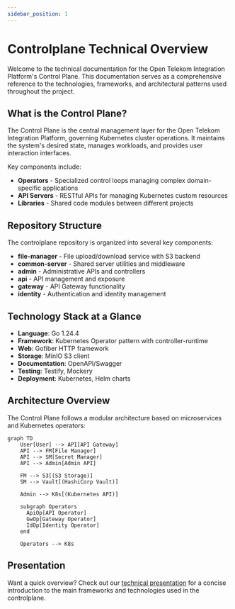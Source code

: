 ```yaml
---
sidebar_position: 1
---
```


# Controlplane Technical Overview

Welcome to the technical documentation for the Open Telekom Integration Platform's Control Plane. This documentation serves as a comprehensive reference to the technologies, frameworks, and architectural patterns used throughout the project.

## What is the Control Plane?

The Control Plane is the central management layer for the Open Telekom Integration Platform, governing Kubernetes cluster operations. It maintains the system's desired state, manages workloads, and provides user interaction interfaces.

Key components include:
- **Operators** - Specialized control loops managing complex domain-specific applications 
- **API Servers** - RESTful APIs for managing Kubernetes custom resources
- **Libraries** - Shared code modules between different projects

## Repository Structure

The controlplane repository is organized into several key components:

- **file-manager** - File upload/download service with S3 backend
- **common-server** - Shared server utilities and middleware
- **admin** - Administrative APIs and controllers
- **api** - API management and exposure
- **gateway** - API Gateway functionality
- **identity** - Authentication and identity management

## Technology Stack at a Glance

- **Language**: Go 1.24.4
- **Framework**: Kubernetes Operator pattern with controller-runtime
- **Web**: Gofiber HTTP framework
- **Storage**: MinIO S3 client
- **Documentation**: OpenAPI/Swagger
- **Testing**: Testify, Mockery
- **Deployment**: Kubernetes, Helm charts

## Architecture Overview

The Control Plane follows a modular architecture based on microservices and Kubernetes operators:

```mermaid
graph TD
    User[User] --> API[API Gateway]
    API --> FM[File Manager]
    API --> SM[Secret Manager]
    API --> Admin[Admin API]
    
    FM --> S3[(S3 Storage)]
    SM --> Vault[(HashiCorp Vault)]
    
    Admin --> K8s[(Kubernetes API)]
    
    subgraph Operators
      ApiOp[API Operator]
      GwOp[Gateway Operator]
      IdOp[Identity Operator]
    end
    
    Operators --> K8s
```

## Presentation

Want a quick overview? Check out our [technical presentation](https://github.com/telekom/controlplane/docs/presentation) for a concise introduction to the main frameworks and technologies used in the controlplane.